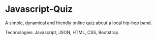# Javascript-Quiz
A simple, dynamical and friendly online quiz about a local hip-hop band. 

Technologies: Javascript, JSON, HTML, CSS, Bootstrap
